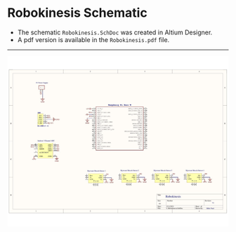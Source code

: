 # Robokinesis Schematic
- The schematic `Robokinesis.SchDoc` was created in Altium Designer.
- A pdf version is available in the `Robokinesis.pdf` file.

---
![schematic](https://raw.githubusercontent.com/mihyr/robokinesis/main/media/schematic.jpg)
